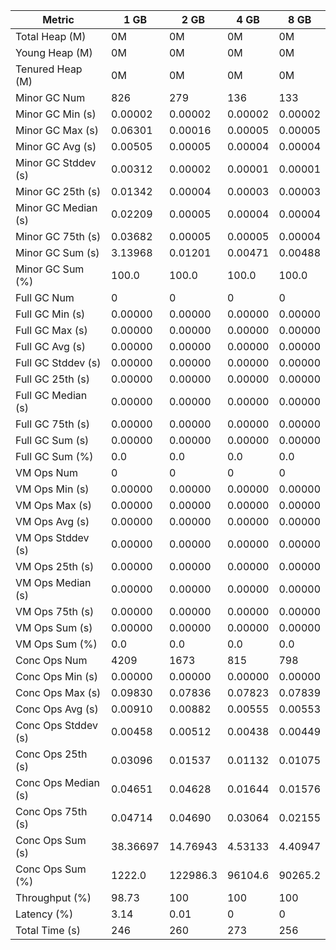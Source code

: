 | Metric | 1 GB | 2 GB | 4 GB | 8 GB |
|------|----|----|----|----|
| Total Heap (M) | 0M | 0M | 0M | 0M |
| Young Heap (M) | 0M | 0M | 0M | 0M |
| Tenured Heap (M) | 0M | 0M | 0M | 0M |
| Minor GC Num | 826 | 279 | 136 | 133 |
| Minor GC Min (s) | 0.00002 | 0.00002 | 0.00002 | 0.00002 |
| Minor GC Max (s) | 0.06301 | 0.00016 | 0.00005 | 0.00005 |
| Minor GC Avg (s) | 0.00505 | 0.00005 | 0.00004 | 0.00004 |
| Minor GC Stddev (s) | 0.00312 | 0.00002 | 0.00001 | 0.00001 |
| Minor GC 25th (s) | 0.01342 | 0.00004 | 0.00003 | 0.00003 |
| Minor GC Median (s) | 0.02209 | 0.00005 | 0.00004 | 0.00004 |
| Minor GC 75th (s) | 0.03682 | 0.00005 | 0.00005 | 0.00004 |
| Minor GC Sum (s) | 3.13968 | 0.01201 | 0.00471 | 0.00488 |
| Minor GC Sum (%) | 100.0 | 100.0 | 100.0 | 100.0 |
| Full GC Num | 0 | 0 | 0 | 0 |
| Full GC Min (s) | 0.00000 | 0.00000 | 0.00000 | 0.00000 |
| Full GC Max (s) | 0.00000 | 0.00000 | 0.00000 | 0.00000 |
| Full GC Avg (s) | 0.00000 | 0.00000 | 0.00000 | 0.00000 |
| Full GC Stddev (s) | 0.00000 | 0.00000 | 0.00000 | 0.00000 |
| Full GC 25th (s) | 0.00000 | 0.00000 | 0.00000 | 0.00000 |
| Full GC Median (s) | 0.00000 | 0.00000 | 0.00000 | 0.00000 |
| Full GC 75th (s) | 0.00000 | 0.00000 | 0.00000 | 0.00000 |
| Full GC Sum (s) | 0.00000 | 0.00000 | 0.00000 | 0.00000 |
| Full GC Sum (%) | 0.0 | 0.0 | 0.0 | 0.0 |
| VM Ops Num | 0 | 0 | 0 | 0 |
| VM Ops Min (s) | 0.00000 | 0.00000 | 0.00000 | 0.00000 |
| VM Ops Max (s) | 0.00000 | 0.00000 | 0.00000 | 0.00000 |
| VM Ops Avg (s) | 0.00000 | 0.00000 | 0.00000 | 0.00000 |
| VM Ops Stddev (s) | 0.00000 | 0.00000 | 0.00000 | 0.00000 |
| VM Ops 25th (s) | 0.00000 | 0.00000 | 0.00000 | 0.00000 |
| VM Ops Median (s) | 0.00000 | 0.00000 | 0.00000 | 0.00000 |
| VM Ops 75th (s) | 0.00000 | 0.00000 | 0.00000 | 0.00000 |
| VM Ops Sum (s) | 0.00000 | 0.00000 | 0.00000 | 0.00000 |
| VM Ops Sum (%) | 0.0 | 0.0 | 0.0 | 0.0 |
| Conc Ops Num | 4209 | 1673 | 815 | 798 |
| Conc Ops Min (s) | 0.00000 | 0.00000 | 0.00000 | 0.00000 |
| Conc Ops Max (s) | 0.09830 | 0.07836 | 0.07823 | 0.07839 |
| Conc Ops Avg (s) | 0.00910 | 0.00882 | 0.00555 | 0.00553 |
| Conc Ops Stddev (s) | 0.00458 | 0.00512 | 0.00438 | 0.00449 |
| Conc Ops 25th (s) | 0.03096 | 0.01537 | 0.01132 | 0.01075 |
| Conc Ops Median (s) | 0.04651 | 0.04628 | 0.01644 | 0.01576 |
| Conc Ops 75th (s) | 0.04714 | 0.04690 | 0.03064 | 0.02155 |
| Conc Ops Sum (s) | 38.36697 | 14.76943 | 4.53133 | 4.40947 |
| Conc Ops Sum (%) | 1222.0 | 122986.3 | 96104.6 | 90265.2 |
| Throughput (%) | 98.73 | 100 | 100 | 100 |
| Latency (%) | 3.14 | 0.01 | 0 | 0 |
| Total Time (s) | 246 | 260 | 273 | 256 |
